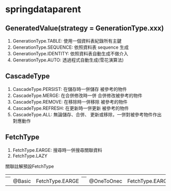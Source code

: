 # springdataparent
## GeneratedValue(strategy = GenerationType.xxx)
1. GenerationType.TABLE: 使用一個資料表紀錄所有主鍵
2. GenerationType.SEQUENCE: 依照資料表 sequence 生成
3. GenerationType.IDENTITY: 依照資料表自動生成不做介入
4. GenerationType.AUTO: 透過程式自動生成(雪花演算法)

## CascadeType
1. CascadeType.PERSIST: 在儲存時一併儲存 被參考的物件
2. CascadeType.MERGE: 在合併修改時一併 合併修改被參考的物件
3. CascadeType.REMOVE: 在移除時一併移除 被參考的物件
4. CascadeType.REFRESH: 在更新時一併更新 被參考的物件
5. CascadeType.ALL: 無論儲存、合併、 更新或移除，一併對被參考物件作出對應動作

## FetchType
1. FetchType.EARGE: 搜尋時一併搜尋關聯資料
2. 	FetchType.LAZY
<table>
  <th>
    <tr>關聯註解</tr>
    <tr>預設FetchType</tr>
  </th>
  <th>
    <td>@Basic</td>
    <td>FetchType.EARGE</td>
  </th>
  <th>
    <td>@OneToOnec</td>
    <td>FetchType.EARGE</td>
  </th>
  <th>
    <td>@ManyToOne</td>
    <td>FetchType.EARGE</td>
  </th>
  <th>
    <td>@OneToMany</td>
    <td>FetchType.LAZY</td>
  </th>
  <th>
    <td>@ManyToMany</td>
    <td>FetchType.LAZY</td>
  </th>
</table>
